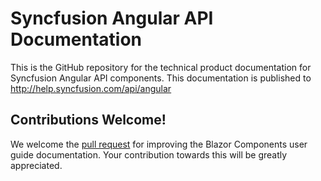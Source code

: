 # Syncfusion Angular API Documentation

This is the GitHub repository for the technical product documentation for Syncfusion Angular API components. This documentation is published to http://help.syncfusion.com/api/angular

## Contributions Welcome!

We welcome the [pull request](https://docs.github.com/en/github/managing-files-in-a-repository/editing-files-in-another-users-repository) for improving the Blazor Components user guide documentation. Your contribution towards this will be greatly appreciated.
